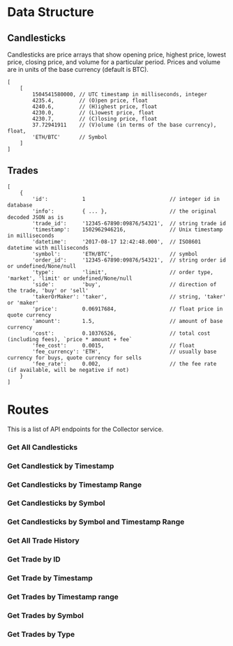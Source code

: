 # Data Structure

## Candlesticks
Candlesticks are price arrays that show opening price, highest price, lowest price, closing price, and volume for a particular period.
Prices and volume are in units of the base currency (default is BTC).

```
[
    [
        1504541580000, // UTC timestamp in milliseconds, integer
        4235.4,        // (O)pen price, float
        4240.6,        // (H)ighest price, float
        4230.0,        // (L)owest price, float
        4230.7,        // (C)losing price, float
        37.72941911    // (V)olume (in terms of the base currency), float,
        'ETH/BTC'      // Symbol
    ]
]
```

## Trades
```
[
    {
        'id':			1							// integer id in database
        'info':         { ... },                    // the original decoded JSON as is
        'trade_id':     '12345-67890:09876/54321',  // string trade id
        'timestamp':    1502962946216,              // Unix timestamp in milliseconds
        'datetime':     '2017-08-17 12:42:48.000',  // ISO8601 datetime with milliseconds
        'symbol':       'ETH/BTC',                  // symbol
        'order_id':     '12345-67890:09876/54321',  // string order id or undefined/None/null
        'type':         'limit',                    // order type, 'market', 'limit' or undefined/None/null
        'side':         'buy',                      // direction of the trade, 'buy' or 'sell'
        'takerOrMaker': 'taker',                    // string, 'taker' or 'maker'
        'price':        0.06917684,                 // float price in quote currency
        'amount':       1.5,                        // amount of base currency
        'cost':         0.10376526,                 // total cost (including fees), `price * amount + fee`
        'fee_cost':     0.0015,                     // float
        'fee_currency': 'ETH',                      // usually base currency for buys, quote currency for sells
        'fee_rate':     0.002,                      // the fee rate (if available, will be negative if not)
    }
]
```

# Routes
This is a list of API endpoints for the Collector service.

### Get All Candlesticks

### Get Candlestick by Timestamp

### Get Candlesticks by Timestamp Range

### Get Candlesticks by Symbol

### Get Candlesticks by Symbol and Timestamp Range 

### Get All Trade History

### Get Trade by ID

### Get Trade by Timestamp

### Get Trades by Timestamp range

### Get Trades by Symbol

### Get Trades by Type